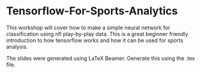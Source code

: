 # Tensorflow-For-Sports-Analytics 
This workshop will cover how to make a simple neural network for classification using nfl play-by-play data. This is a great beginner friendly introduction to how tensorflow works and how it can be used for sports analysis.

The slides were generated using LaTeX Beamer. Generate this using the .tex file.
